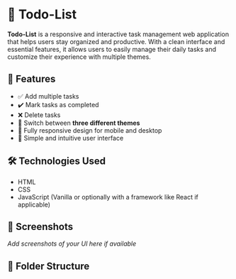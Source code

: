 # 📝 Todo-List

**Todo-List** is a responsive and interactive task management web application that helps users stay organized and productive. With a clean interface and essential features, it allows users to easily manage their daily tasks and customize their experience with multiple themes.

## 🚀 Features

- ✅ Add multiple tasks
- ✔️ Mark tasks as completed
- ❌ Delete tasks
- 🎨 Switch between **three different themes**
- 📱 Fully responsive design for mobile and desktop
- 🧠 Simple and intuitive user interface

## 🛠️ Technologies Used

- HTML
- CSS
- JavaScript (Vanilla or optionally with a framework like React if applicable)

## 📸 Screenshots

*Add screenshots of your UI here if available*

## 📂 Folder Structure

